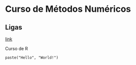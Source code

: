 # Curso de Métodos Numéricos

## Ligas
[link](https://rstudio.com/resources/cheatsheets/) 


Curso de R 
```{r} 
paste("Hello", "World!") 
``` 
